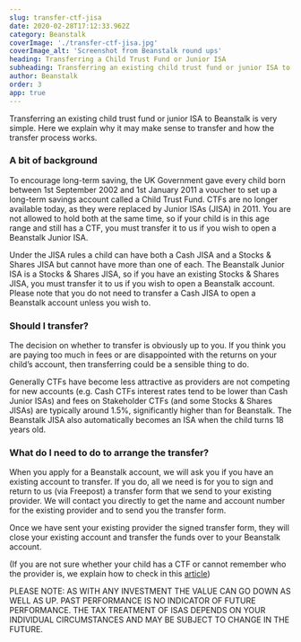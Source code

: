 ```yaml
---
slug: transfer-ctf-jisa
date: 2020-02-28T17:12:33.962Z
category: Beanstalk
coverImage: './transfer-ctf-jisa.jpg'
coverImage_alt: 'Screenshot from Beanstalk round ups'
heading: Transferring a Child Trust Fund or Junior ISA 
subheading: Transferring an existing child trust fund or junior ISA to Beanstalk is very simple. Here we explain why it may make sense to transfer and how the transfer process works.
author: Beanstalk
order: 3
app: true
---
```


Transferring an existing child trust fund or junior ISA to Beanstalk is very simple.  Here we explain why it may make sense to transfer and how the transfer process works.

### A bit of background

To encourage long-term saving, the UK Government gave every child born between 1st September 2002 and 1st January 2011 a voucher to set up a long-term savings account called a Child Trust Fund. CTFs are no longer available today, as they were replaced by Junior ISAs (JISA) in 2011. You are not allowed to hold both at the same time, so if your child is in this age range and still has a CTF, you must transfer it to us if you wish to open a Beanstalk Junior ISA.

Under the JISA rules a child can have both a Cash JISA and a Stocks & Shares JISA but cannot have more than one of each. The Beanstalk Junior ISA is a Stocks & Shares JISA, so if you have an existing Stocks & Shares JISA, you must transfer it to us if you wish to open a Beanstalk account.  Please note that you do not need to transfer a Cash JISA to open a Beanstalk account unless you wish to.

### Should I transfer?

The decision on whether to transfer is obviously up to you. If you think you are paying too much in fees or are disappointed with the returns on your child’s account, then transferring could be a sensible thing to do.

Generally CTFs have become less attractive as providers are not competing for new accounts (e.g. Cash CTFs interest rates tend to be lower than Cash Junior ISAs) and fees on Stakeholder CTFs (and some Stocks & Shares JISAs) are typically around 1.5%, significantly higher than for Beanstalk. The Beanstalk JISA also automatically becomes an ISA when the child turns 18 years old.

### What do I need to do to arrange the transfer?

When you apply for a Beanstalk account, we will ask you if you have an existing account to transfer.  If you do, all we need is for you to sign and return to us (via Freepost) a transfer form that we send to your existing provider. We will contact you directly to get the name and account number for the existing provider and to send you the transfer form. 

Once we have sent your existing provider the signed transfer form, they will close your existing account and transfer the funds over to your Beanstalk account.

(If you are not sure whether your child has a CTF or cannot remember who the provider is, we explain how to check in this <a href="https://beanstalkapp.co.uk/articles/locate-a-missing-ctf">article</a>)

PLEASE NOTE: AS WITH ANY INVESTMENT THE VALUE CAN GO DOWN AS WELL AS UP. PAST PERFORMANCE IS NO INDICATOR OF FUTURE PERFORMANCE. THE TAX TREATMENT OF ISAS DEPENDS ON YOUR INDIVIDUAL CIRCUMSTANCES AND MAY BE SUBJECT TO CHANGE IN THE FUTURE.
